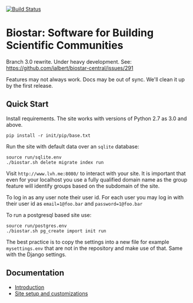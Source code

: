 [![Build Status](https://travis-ci.org/ialbert/biostar-central.svg?branch=3.0)](https://travis-ci.org/ialbert/biostar-central)

Biostar: Software for Building Scientific Communities
=====================================================

Branch 3.0 rewrite. Under heavy development. See: https://github.com/ialbert/biostar-central/issues/291

Features may not always work. Docs may be out of sync. We'll clean it up by the first release.

Quick Start
-----------

Install requirements. The site works with versions of Python 2.7 as 3.0 and above.

	pip install -r init/pip/base.txt

Run the site with default data over an `sqlite` database:

	source run/sqlite.env
	./biostar.sh delete migrate index run

Visit `http://www.lvh.me:8080/` to interact with your site. It is important that even
for your localhost you use a fully qualified domain name as the group 
feature will identify groups based on the subdomain of the site.

To log in as any user note their user id.
For each user you may log in with their user id as  `email=1@foo.bar` and `password=1@foo.bar`

To run a postgresql based site use:

	source run/postgres.env
	./biostar.sh pg_create import init run

The best practice is to copy the settings into a new file for example
`mysettings.env` that are not in the repository and make use of that.
Same with the Django settings.

Documentation
-------------

* [Introduction](docs/index.md)
* [Site setup and customizations](docs/setup.md)


[django]: http://www.djangoproject.com/
[python]: http://www.python.org/
